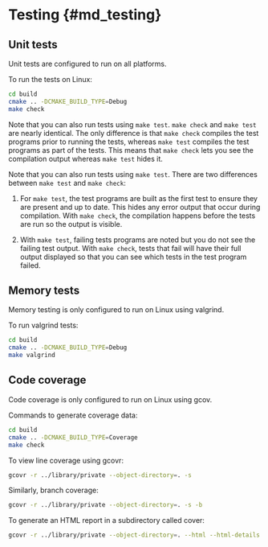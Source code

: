 # Testing {#md_testing}

## Unit tests

Unit tests are configured to run on all platforms.

To run the tests on Linux:

```sh
cd build
cmake .. -DCMAKE_BUILD_TYPE=Debug
make check
```

Note that you can also run tests using `make test`. `make check` and `make
test` are nearly identical. The only difference is that `make check` compiles
the test programs prior to running the tests, whereas `make test` compiles the
test programs as part of the tests. This means that `make check` lets you see
the compilation output whereas `make test` hides it.

Note that you can also run tests using `make test`. There are two differences
between `make test` and `make check`:

1. For `make test`, the test programs are built as the first test to ensure
   they are present and up to date. This hides any error output that occur
   during compilation. With `make check`, the compilation happens before the
   tests are run so the output is visible.

2. With `make test`, failing tests programs are noted but you do not see the
   failing test output. With `make check`, tests that fail will have their full
   output displayed so that you can see which tests in the test program failed.

## Memory tests

Memory testing is only configured to run on Linux using valgrind.

To run valgrind tests:

```sh
cd build
cmake .. -DCMAKE_BUILD_TYPE=Debug
make valgrind
```

## Code coverage

Code coverage is only configured to run on Linux using gcov.

Commands to generate coverage data:

```sh
cd build
cmake .. -DCMAKE_BUILD_TYPE=Coverage
make check
```

To view line coverage using gcovr:

```sh
gcovr -r ../library/private --object-directory=. -s
```

Similarly, branch coverage:

```sh
gcovr -r ../library/private --object-directory=. -s -b
```

To generate an HTML report in a subdirectory called cover:

```sh
gcovr -r ../library/private --object-directory=. --html --html-details -o cover/cover.html
```
